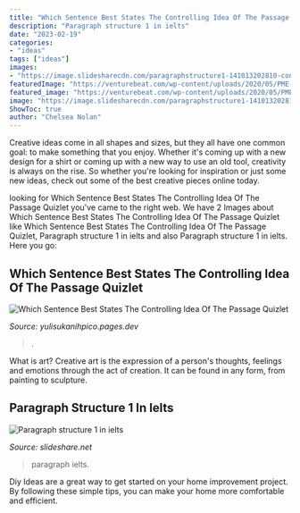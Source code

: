 ```yaml
---
title: "Which Sentence Best States The Controlling Idea Of The Passage Quizlet - Paragraph Ielts"
description: "Paragraph structure 1 in ielts"
date: "2023-02-19"
categories:
- "ideas"
tags: ["ideas"]
images:
- "https://image.slidesharecdn.com/paragraphstructure1-141013202810-conversion-gate01/95/paragraph-structure-1-in-ielts-2-638.jpg?cb=1413232174"
featuredImage: "https://venturebeat.com/wp-content/uploads/2020/05/PME-iOS-v2-Join-Teams-Meeting-3.png?w=800"
featured_image: "https://venturebeat.com/wp-content/uploads/2020/05/PME-iOS-v2-Join-Teams-Meeting-3.png?w=800"
image: "https://image.slidesharecdn.com/paragraphstructure1-141013202810-conversion-gate01/95/paragraph-structure-1-in-ielts-2-638.jpg?cb=1413232174"
ShowToc: true
author: "Chelsea Nolan"
---
```



Creative ideas come in all shapes and sizes, but they all have one common goal: to make something that you enjoy. Whether it's coming up with a new design for a shirt or coming up with a new way to use an old tool, creativity is always on the rise. So whether you're looking for inspiration or just some new ideas, check out some of the best creative pieces online today.

	

		
looking for Which Sentence Best States The Controlling Idea Of The Passage Quizlet you've came to the right web. We have 2 Images about Which Sentence Best States The Controlling Idea Of The Passage Quizlet like Which Sentence Best States The Controlling Idea Of The Passage Quizlet, Paragraph structure 1 in ielts and also Paragraph structure 1 in ielts. Here you go:
		
    
## Which Sentence Best States The Controlling Idea Of The Passage Quizlet

<img loading=lazy src="https://venturebeat.com/wp-content/uploads/2020/05/PME-iOS-v2-Join-Teams-Meeting-3.png?w=800" onerror="this.onerror=null;this.src='https://tse4.mm.bing.net/th?id=OIP.nb84xPLnVCtjD_VxKAnT5wHaEs&amp;pid=15.1';" alt="Which Sentence Best States The Controlling Idea Of The Passage Quizlet">

_Source: yulisukanihpico.pages.dev_

>. 

	

What is art?
Creative art is the expression of a person's thoughts, feelings and emotions through the act of creation. It can be found in any form, from painting to sculpture.

    
## Paragraph Structure 1 In Ielts

<img loading=lazy src="https://image.slidesharecdn.com/paragraphstructure1-141013202810-conversion-gate01/95/paragraph-structure-1-in-ielts-2-638.jpg?cb=1413232174" onerror="this.onerror=null;this.src='https://tse3.mm.bing.net/th?id=OIP.icmtugTsGE0pOT_NoN4T-wHaFj&amp;pid=15.1';" alt="Paragraph structure 1 in ielts">

_Source: slideshare.net_

>paragraph ielts. 

	

Diy Ideas are a great way to get started on your home improvement project. By following these simple tips, you can make your home more comfortable and efficient.

